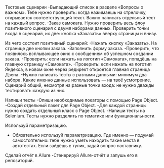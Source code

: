 Тестовые сценарии
-Выпадающий список в разделе «Вопросы о важном». Тебе нужно проверить: когда нажимаешь на стрелочку, открывается соответствующий текст. Важно написать отдельный тест на каждый вопрос.
-Заказ самоката. Нужно проверить весь флоу позитивного сценария с двумя наборами данных. Проверить точки входа в сценарий, их две: кнопка «Заказать» вверху страницы и внизу.

Из чего состоит позитивный сценарий:
-Нажать кнопку «Заказать». На странице две кнопки заказа.
-Заполнить форму заказа.
-Проверить, что появилось всплывающее окно с сообщением об успешном создании заказа.
-Проверить: если нажать на логотип «Самоката», попадёшь на главную страницу «Самоката».
-Проверить: если нажать на логотип Яндекса, в новом окне через редирект откроется главная страница Дзена.
-Нужно написать тесты с разными данными: минимум два набора. Какие именно данные использовать — на твоё усмотрение. Сценарий общий, несмотря на разные точки входа: не нужно дважды тестировать каждую из них.

Напиши тесты
-Опиши необходимые локаторы с помощью Page Object.
-Создай отдельный пакет для Page Object.
-Для каждой страницы нужно создать отдельный класс с Page Object.
-Напиши тесты на Selenium. Тесты нужно разделить по тематике или функциональности. 

Используй параметризацию.
- Обязательно используй параметризацию. Где именно — подумай самостоятельно: тебе нужно уметь находить такие места в автотестах. Если зайдёшь в тупик, задай вопрос наставнику.
  
Сделай отчёт в Allure
-Сгенерируй Allure-отчёт и запушь его в репозиторий.
